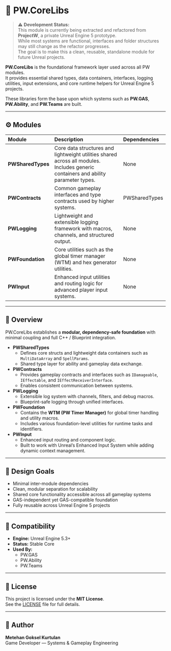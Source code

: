 # 🧱 PW.CoreLibs

> ⚠️ **Development Status:**  
> This module is currently being extracted and refactored from **ProjectW**, a private Unreal Engine 5 prototype.  
> While most systems are functional, interfaces and folder structures may still change as the refactor progresses.  
> The goal is to make this a clean, reusable, standalone module for future Unreal projects.  


**PW.CoreLibs** is the foundational framework layer used across all PW modules.  
It provides essential shared types, data containers, interfaces, logging utilities, input extensions, and core runtime helpers for Unreal Engine 5 projects.

These libraries form the base upon which systems such as **PW.GAS**, **PW.Ability**, and **PW.Teams** are built.

---

## ⚙️ Modules

| Module | Description | Dependencies |
|:--|:--|:--|
| **PWSharedTypes** | Core data structures and lightweight utilities shared across all modules. Includes generic containers and ability parameter types. | None |
| **PWContracts** | Common gameplay interfaces and type contracts used by higher systems. | PWSharedTypes |
| **PWLogging** | Lightweight and extensible logging framework with macros, channels, and structured output. | None |
| **PWFoundation** | Core utilities such as the global timer manager (WTM) and hex generator utilities. | None |
| **PWInput** | Enhanced input utilities and routing logic for advanced player input systems. | None |

---

## 🧩 Overview

PW.CoreLibs establishes a **modular, dependency-safe foundation** with minimal coupling and full C++ / Blueprint integration.

- **PWSharedTypes**
  - Defines core structs and lightweight data containers such as `MultiDataArray` and `SpellParams`.
  - Shared type layer for ability and gameplay data exchange.
- **PWContracts**
  - Provides gameplay contracts and interfaces such as `IDamageable`, `IEffectable`, and `IEffectReceiverInterface`.
  - Enables consistent communication between systems.
- **PWLogging**
  - Extensible log system with channels, filters, and debug macros.
  - Blueprint-safe logging through unified interfaces.
- **PWFoundation**
  - Contains the **WTM (PW Timer Manager)** for global timer handling and utility macros.
  - Includes various foundation-level utilities for runtime tasks and identifiers.
- **PWInput**
  - Enhanced input routing and component logic.
  - Built to work with Unreal’s Enhanced Input System while adding dynamic context management.

---

## 🧠 Design Goals

- Minimal inter-module dependencies  
- Clean, modular separation for scalability  
- Shared core functionality accessible across all gameplay systems  
- GAS-independent yet GAS-compatible foundation  
- Fully reusable across Unreal Engine 5 projects

---

## 🧰 Compatibility

- **Engine:** Unreal Engine 5.3+  
- **Status:** Stable Core  
- **Used By:**  
  - PW.GAS  
  - PW.Ability  
  - PW.Teams  

---

## 📄 License


This project is licensed under the **MIT License**.  
See the [LICENSE](LICENSE) file for full details.

---

## 👤 Author

**Metehan Goksel Kurtulan**  
Game Developer — Systems & Gameplay Engineering  
